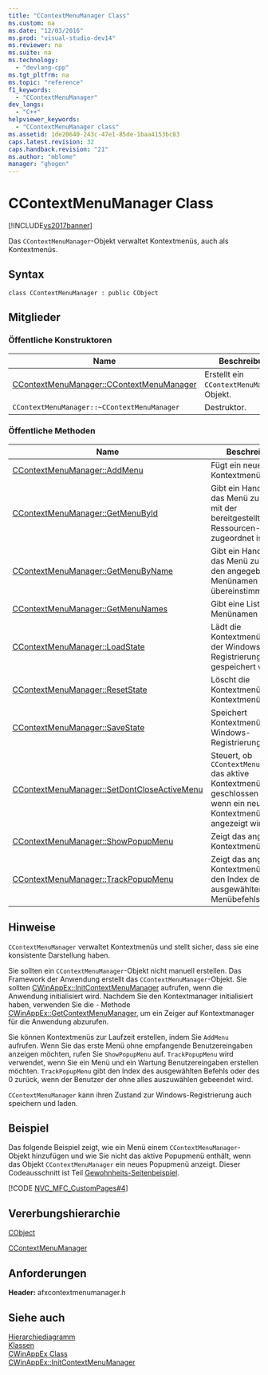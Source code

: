```yaml
---
title: "CContextMenuManager Class"
ms.custom: na
ms.date: "12/03/2016"
ms.prod: "visual-studio-dev14"
ms.reviewer: na
ms.suite: na
ms.technology: 
  - "devlang-cpp"
ms.tgt_pltfrm: na
ms.topic: "reference"
f1_keywords: 
  - "CContextMenuManager"
dev_langs: 
  - "C++"
helpviewer_keywords: 
  - "CContextMenuManager class"
ms.assetid: 1de20640-243c-47e1-85de-1baa4153bc83
caps.latest.revision: 32
caps.handback.revision: "21"
ms.author: "mblome"
manager: "ghogen"
---
```

# CContextMenuManager Class
[!INCLUDE[vs2017banner](../../assembler/inline/includes/vs2017banner.md)]

Das `CContextMenuManager`\-Objekt verwaltet Kontextmenüs, auch als Kontextmenüs.  
  
## Syntax  
  
```  
class CContextMenuManager : public CObject  
```  
  
## Mitglieder  
  
### Öffentliche Konstruktoren  
  
|Name|Beschreibung|  
|----------|------------------|  
|[CContextMenuManager::CContextMenuManager](../Topic/CContextMenuManager::CContextMenuManager.md)|Erstellt ein `CContextMenuManager`\-Objekt.|  
|`CContextMenuManager::~CContextMenuManager`|Destruktor.|  
  
### Öffentliche Methoden  
  
|Name|Beschreibung|  
|----------|------------------|  
|[CContextMenuManager::AddMenu](../Topic/CContextMenuManager::AddMenu.md)|Fügt ein neues Kontextmenü hinzu.|  
|[CContextMenuManager::GetMenuById](../Topic/CContextMenuManager::GetMenuById.md)|Gibt ein Handle für das Menü zurück, das mit der bereitgestellten Ressourcen\-ID zugeordnet ist|  
|[CContextMenuManager::GetMenuByName](../Topic/CContextMenuManager::GetMenuByName.md)|Gibt ein Handle für das Menü zurück, das den angegebenen Menünamen übereinstimmt.|  
|[CContextMenuManager::GetMenuNames](../Topic/CContextMenuManager::GetMenuNames.md)|Gibt eine Liste von Menünamen zurück.|  
|[CContextMenuManager::LoadState](../Topic/CContextMenuManager::LoadState.md)|Lädt die Kontextmenüs, die in der Windows\-Registrierung gespeichert werden.|  
|[CContextMenuManager::ResetState](../Topic/CContextMenuManager::ResetState.md)|Löscht die Kontextmenüs vom Kontextmenümanager.|  
|[CContextMenuManager::SaveState](../Topic/CContextMenuManager::SaveState.md)|Speichert Kontextmenüs zur Windows\-Registrierung.|  
|[CContextMenuManager::SetDontCloseActiveMenu](../Topic/CContextMenuManager::SetDontCloseActiveMenu.md)|Steuert, ob `CContextMenuManager` das aktive Kontextmenü geschlossen wird, wenn ein neues Kontextmenü angezeigt wird.|  
|[CContextMenuManager::ShowPopupMenu](../Topic/CContextMenuManager::ShowPopupMenu.md)|Zeigt das angegebene Kontextmenü an.|  
|[CContextMenuManager::TrackPopupMenu](../Topic/CContextMenuManager::TrackPopupMenu.md)|Zeigt das angegebene Kontextmenü an.  Gibt den Index des ausgewählten Menübefehls zurück.|  
  
## Hinweise  
 `CContextMenuManager` verwaltet Kontextmenüs und stellt sicher, dass sie eine konsistente Darstellung haben.  
  
 Sie sollten ein `CContextMenuManager`\-Objekt nicht manuell erstellen.  Das Framework der Anwendung erstellt das `CContextMenuManager`\-Objekt.  Sie sollten [CWinAppEx::InitContextMenuManager](../Topic/CWinAppEx::InitContextMenuManager.md) aufrufen, wenn die Anwendung initialisiert wird.  Nachdem Sie den Kontextmanager initialisiert haben, verwenden Sie die \- Methode [CWinAppEx::GetContextMenuManager](../Topic/CWinAppEx::GetContextMenuManager.md), um ein Zeiger auf Kontextmanager für die Anwendung abzurufen.  
  
 Sie können Kontextmenüs zur Laufzeit erstellen, indem Sie `AddMenu` aufrufen.  Wenn Sie das erste Menü ohne empfangende Benutzereingaben anzeigen möchten, rufen Sie `ShowPopupMenu` auf.  `TrackPopupMenu` wird verwendet, wenn Sie ein Menü und ein Wartung Benutzereingaben erstellen möchten.  `TrackPopupMenu` gibt den Index des ausgewählten Befehls oder des 0 zurück, wenn der Benutzer der ohne alles auszuwählen gebeendet wird.  
  
 `CContextMenuManager` kann ihren Zustand zur Windows\-Registrierung auch speichern und laden.  
  
## Beispiel  
 Das folgende Beispiel zeigt, wie ein Menü einem `CContextMenuManager`\-Objekt hinzufügen und wie Sie nicht das aktive Popupmenü enthält, wenn das Objekt `CContextMenuManager` ein neues Popupmenü anzeigt.  Dieser Codeausschnitt ist Teil [Gewohnheits\-Seitenbeispiel](../../top/visual-cpp-samples.md).  
  
 [!CODE [NVC_MFC_CustomPages#4](../CodeSnippet/VS_Snippets_Misc/NVC_MFC_CustomPages#4)]  
  
## Vererbungshierarchie  
 [CObject](../../mfc/reference/cobject-class.md)  
  
 [CContextMenuManager](../../mfc/reference/ccontextmenumanager-class.md)  
  
## Anforderungen  
 **Header:** afxcontextmenumanager.h  
  
## Siehe auch  
 [Hierarchiediagramm](../../mfc/hierarchy-chart.md)   
 [Klassen](../../mfc/reference/mfc-classes.md)   
 [CWinAppEx Class](../../mfc/reference/cwinappex-class.md)   
 [CWinAppEx::InitContextMenuManager](../Topic/CWinAppEx::InitContextMenuManager.md)